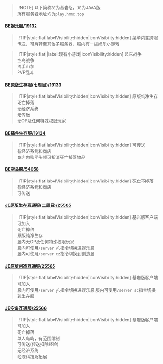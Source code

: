 >[!NOTE] 以下简称`BE`为基岩版，`JE`为JAVA版  
所有服务器地址均为`play.hmmc.top`

#### [BE娱乐服/19132](servers/19132/)
> [!TIP|style:flat|labelVisibility:hidden|iconVisibility:hidden] 菜单内含跨服传送，可跳转至其他子服务器，服内有一些娱乐小游戏

> [!TIP|style:flat||label:现有小游戏|iconVisibility:hidden] 
> 起床战争  
> 空岛战争  
> 烫手山芋  
> PVP乱斗  

#### [BE原版生存服(七周目)/19133](servers/19133/)
> [!TIP|style:flat|labelVisibility:hidden|iconVisibility:hidden]
> 原版纯净生存  
> 死亡掉落  
> 无经济系统  
> 无传送  
> 无OP及任何特殊权限玩家  

#### [BE插件生存服/19134](servers/19134/)
> [!TIP|style:flat|labelVisibility:hidden|iconVisibility:hidden]
> 可传送  
> 有经济系统和商店  
> 商店内购买头颅可抵消死亡掉落物品  

#### [BE空岛服/54056](servers/54056/)
> [!TIP|style:flat|labelVisibility:hidden|iconVisibility:hidden] 
> 死亡不掉落  
> 有经济系统和商店  
> 可传送  

#### [JE原版生存互通服(二周目)/25565](servers/25565/)
> [!TIP|style:flat|labelVisibility:hidden|iconVisibility:hidden]
> 基岩版客户端可加入  
> 死亡掉落  
> 原版纯净生存  
> 服内无OP及任何特殊权限玩家  
> 服内可使用`/server yl`指令切换进娱乐服  
> 服内可使用`/server cz`指令切换到创造服  


#### [JE原版创造互通服/25565](servers/25565/)
> [!TIP|style:flat|labelVisibility:hidden|iconVisibility:hidden]
> 基岩版客户端可加入  
> 服内可使用`/server yl`指令切换进娱乐服
> 服内可使用`/server sc`指令切换到生存服  

#### [JE空岛互通服/25566](servers/25566/)
> [!TIP|style:flat|labelVisibility:hidden|iconVisibility:hidden]
> 基岩版客户端可加入  
> 死亡掉落  
> 单人岛屿，有范围限制  
> 可传送(传送扣除经验)  
> 无经济系统  
> 粘液科技及拓展  
